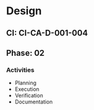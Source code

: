 # Design

## CI: CI-CA-D-001-004
## Phase: 02

### Activities
- Planning
- Execution
- Verification
- Documentation
